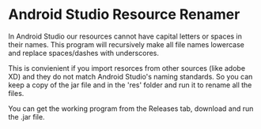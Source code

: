 # Android Studio Resource Renamer
In Android Studio our resources cannot have capital letters or spaces in their names. This program will recursively make all file names lowercase and replace spaces/dashes with underscores.

This is convienient if you import resorces from other sources (like adobe XD) and they do not match Android Studio's naming standards. So you can keep a copy of the jar file and in the 'res' folder and run it to rename all the files.

You can get the working program from the Releases tab, download and run the .jar file.

